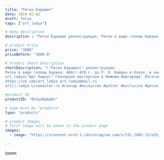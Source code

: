 ```yaml
---
title: "Ритон Барашек"
date: 2019-02-02
draft: false
tags: ["art_ladya"]

# meta description
description : "Ритон Барашек реконструкция. Ритон в виде головы барана: 480//-470 г. до Р. Х. Найден в Капуе, в настоящее время в Британском музее. Арт Ладья"

# product Price
price: "3000"
priceBefore: "3600.0"

# Product Short Description
shortDescription: "\"Ритон Барашек\" реконструкция. 
Ритон в виде головы барана: 480//-470 г. до Р. Х. Найден в Капуе, в настоящее время в Британском музее. 
art_ladya\"Арт Ладья\" Гончарная мастерская в Нижнем Новгороде. Изготовление керамики и мастер//-классы по обучению. 
https://vk.com/art_ladya art_ladya@mail.ru 
art//-ladya.Livemaster.ru #гончар #исскуство #potter #exclusive #ритон #керамикаручнаяработа #керамиканазаказ #handmade #керамика #гончарнаяпосуда #эксклюзивнаякерамика #painter #античныекубки #decor #ceramicar #nntoday #claygoods #restaurant #earthenware #ceramic #design #cup #барашек #ceramicart #riton #античнаякерамика #clay #авторскаякерамика #античныйритон #lamb"

#product ID
productID: "BtXyaDpAq8n"

# type must be "products"
type: "products"

# product Images
# first image will be shown in the product page
images:
  - image: "https://scontent-arn2-1.cdninstagram.com/v/t51.2885-15/e35/49313513_602229486894958_8463129535573164804_n.jpg?tp=1&_nc_ht=scontent-arn2-1.cdninstagram.com&_nc_cat=110&_nc_ohc=oBAjzSfx1mQAX9wZAjQ&ccb=7-4&oh=a3d300ddf3de3d309afbe1d4d6b12c43&oe=608466A8&_nc_sid=86f79a&ig_cache_key=MTk3MDI2NTA1NDkzOTA5ODkxOQ%3D%3D.2-ccb7-4"

---
```

lorem

